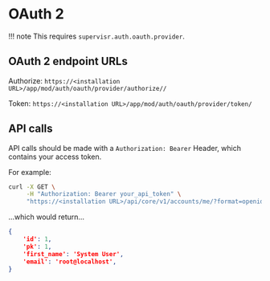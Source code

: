 # OAuth 2

!!! note
    This requires `supervisr.auth.oauth.provider`.

## OAuth 2 endpoint URLs

Authorize: `https://<installation URL>/app/mod/auth/oauth/provider/authorize//`

Token: `https://<installation URL>/app/mod/auth/oauth/provider/token/`

## API calls

API calls should be made with a `Authorization: Bearer` Header, which contains your access token.

For example:

```bash
curl -X GET \
     -H "Authorization: Bearer your_api_token" \
     "https://<installation URL>/api/core/v1/accounts/me/?format=openid"
```

...which would return...

```json
{
    'id': 1,
    'pk': 1,
    'first_name': 'System User',
    'email': 'root@localhost',
}
```
